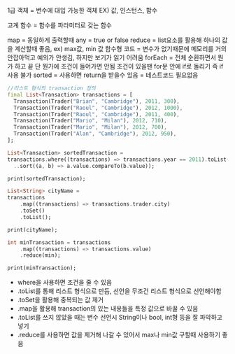 1급 객체 = 변수에 대입 가능한 객체
EX) 값, 인스턴스, 함수

고계 함수 = 함수를 파라미터로 갖는 함수

map = 동일하게 출력할때
any = true or false
reduce = list요소를 활용해 하나의 값을 계산할때 좋음, ex) max값, min 값
함수형 코드 = 변수가 없기때문에 메모리를 거의 안잡아먹고 예외가 안생김, 하지만 보기가 읽기 어려움
forEach = 전체 순환하면서 뭔가 하고 끝 단 뭔가에 조건이 들어가면 안됨 조건이 있을땐 for문 안에 if로 돌리기
즉 if사용 불가
sorted = 사용하면 return을 받을수 있음 = 테스트코드 필요없음

```dart
//리스트 형식의 transaction 정의
final List<Transaction> transactions = [
  Transaction(Trader("Brian", "Cambridge"), 2011, 300),
  Transaction(Trader("Raoul", "Cambridge"), 2012, 1000),
  Transaction(Trader("Raoul", "Cambridge"), 2011, 400),
  Transaction(Trader("Mario", "Milan"), 2012, 710),
  Transaction(Trader("Mario", "Milan"), 2012, 700),
  Transaction(Trader("Alan", "Cambridge"), 2012, 950),
];

List<Transaction> sortedTransaction =
transactions.where((transactions) => transactions.year == 2011).toList()
  ..sort((a, b) => a.value.compareTo(b.value));

print(sortedTransaction);

List<String> cityName =
transactions
    .map((transactions) => transactions.trader.city)
    .toSet()
    .toList();

print(cityName);

int minTransaction = transactions
    .map((transactions) => transactions.value)
    .reduce(min);

print(minTransaction);

```

- where을 사용하면 조건을 줄 수 있음
- .toList를 통해 리스트 형식으로 만듬, 선언을 무조건 리스트 형식으로 선언해야함
- .toSet을 활용해 중복되는 값 제거
- .map을 활용해 transaction의 있는 내용들을 특정 값으로 바꿀 수 있음
- .toList를 쓰지 않았을 때는 변수 선언시 String이나 bool, int형 등을 잘 파악하고 넣기
- .reduce를 사용하면 값을 제거해 나갈 수 있어서 max나 min값 구할때 사용하기 좋음
